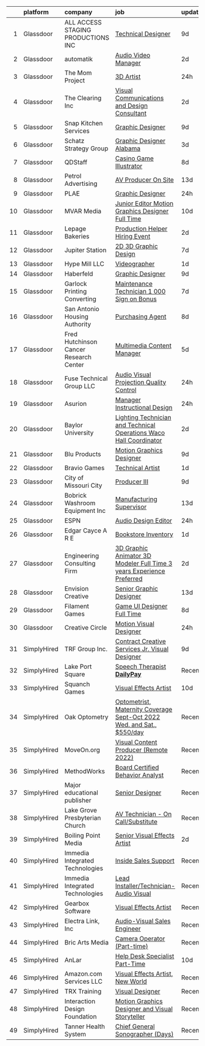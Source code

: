 

|    | platform    | company                                | job                                                                                                                                                                                                                                                                                                                                                                                                                                                                                                                                                                                                                                                                                                                                                                                                                                                                                                                                                                                                                                                                                                                                                                                                                                                                                                                                                                                                                                | update_time   | location           |
|---:|:------------|:---------------------------------------|:-----------------------------------------------------------------------------------------------------------------------------------------------------------------------------------------------------------------------------------------------------------------------------------------------------------------------------------------------------------------------------------------------------------------------------------------------------------------------------------------------------------------------------------------------------------------------------------------------------------------------------------------------------------------------------------------------------------------------------------------------------------------------------------------------------------------------------------------------------------------------------------------------------------------------------------------------------------------------------------------------------------------------------------------------------------------------------------------------------------------------------------------------------------------------------------------------------------------------------------------------------------------------------------------------------------------------------------------------------------------------------------------------------------------------------------|:--------------|:-------------------|
|  1 | Glassdoor   | ALL ACCESS STAGING   PRODUCTIONS INC   | [Technical Designer](https://www.glassdoor.com/partner/jobListing.htm?pos=118&ao=1110586&s=58&guid=00000181707134ad968449b929c4897c&src=GD_JOB_AD&t=SR&vt=w&ea=1&cs=1_133eab56&cb=1655448876684&jobListingId=1007923845248&cpc=ACBF47B84C432121&jrtk=3-0-1g5o72d6li7lk801-1g5o72d71haqm800-c15cd2ab2cf42f39--6NYlbfkN0B8i-Q52tLLmhJFBw0xp-Z8vrWSenSoSKMgZAUScF2QFMuNvwogUOAVnXVk6x4Yex56awKX8LwH87a6mlxw6hgK1cl_DIuWwPAeL8w3s6-YyhL7mohcwaTOZN3roZnGqcEn_QBQbDMl490bv-RE1Z0h1A0kFAWOdR2Ec0ax8jhN1B82yblsnwg8lvrW_0xbk8GgF9Hh7ivF8PjlyE7P6YkOUbhNviaGuQgoIwQKU-ndFWCVtKVk7pqVvlO0LQ5v6Dl8I7itFD3_vlkpdwCtIOxWu1hw6WdsjzS45WVrPValZiRScjj4_sn-y5ZG7-9TIP14uMlMVYrpX1VLj3BYBGOjADswvEpSngh-QJd0c5xxKLibCVi3nUB-cd0T1yXcfgwOwaj9XY5A66r14pCSvSabA9hqq2bbP9ktNojDt32UwJO3XKVRE4nfVMlGyyPI5BaeAhxVGsB4NMOsO4EF_3A0_KJziqrhzKEs0rrEfs-lpnF4RFX7l4GqkIATDMdeXOeERZWqs1i5S02sziqmzF3U)                                                                                                                                                                                                                                                                                                                                                                                                                                                                                                                                                      | 9d            | Torrance, CA       |
|  2 | Glassdoor   | automatik                              | [Audio Video Manager](https://www.glassdoor.com/partner/jobListing.htm?pos=106&ao=1110586&s=58&guid=00000181707134ad968449b929c4897c&src=GD_JOB_AD&t=SR&vt=w&ea=1&cs=1_bf65039b&cb=1655448876679&jobListingId=1007940176801&cpc=672A8611FAAE4E7A&jrtk=3-0-1g5o72d6li7lk801-1g5o72d71haqm800-dcdc63eb017f9f98--6NYlbfkN0DLxniXb9xd09bch3T7EymxCrgj1jiT2kSu__xrmi42oOiC564kd26W11SYE7E8DwVINcFZUeiw_bQilTWfhFwnjfib7Yu03rD-mkqa2P5WJ2ZcFDBU1Vaw9fUzX-MZYIYnlFj5T6ROolipm-_rkuIV133-DTCon8mkFiXTDl3nrqCeTBUG64t6detXs73ahJ5bflOhCptnON8fg0-sxvdb9Ib0IAiea4RKDquI8Va-iRAWYt1czC8Az7Ros9TGoLeYFS622SV4j8veANj6r08oVuIxF_gftr_0tqwgorTO2w0w2W50ddYJgt5SnpU-BFparU5OeQ6ZlOBnSzXnvjn4nkMnDerU-edKdaz5uqIU1udRs2wPTxf4z_69xn6G6obZ39hhxf0onRTh5HVhEo0Ho3oWkDhMqnIW9a61B9E_pMpN56BgMkt-si5vtnpB8RKZkYbT9wbc9YjxoZw2AcnpkX5QqTsJzxeowELZz5nX_zlKxSPu8YSPjthMky1gA3o%3D)                                                                                                                                                                                                                                                                                                                                                                                                                                                                                                                                                                       | 2d            | Tempe, AZ          |
|  3 | Glassdoor   | The Mom Project                        | [3D Artist](https://www.glassdoor.com/partner/jobListing.htm?pos=129&ao=1110586&s=58&guid=00000181707134ad968449b929c4897c&src=GD_JOB_AD&t=SR&vt=w&cs=1_65335a2b&cb=1655448876685&jobListingId=1007945278680&cpc=2F9DD8B511C89582&jrtk=3-0-1g5o72d6li7lk801-1g5o72d71haqm800-b26c7a5e278447e6--6NYlbfkN0BDp_epf89aHDQhKpPegNJQ_ldQpEFZQsM9OcONMGxWx6pU56EKHF58QjVdAUvn2gXPgJYWXDqnl2BOuUic8tsObbMKKONXD97f4I9rdyIX3T5r40TJqoPRbj5bRWvE-fxwSVIoIDPPxq6kTUEsGaFla3pAqk-7-54zP1QLzmohGkGOJYBj6YATCabGDAVk92V-b7xK_xEs6PWxfHLmLHAjGwKsvlp4fa2JJH2g1acCjHm5X3hf7e8HIlrBjEUTCuzWUWWe6JwXxKvjNpaD9jh2rKTCwja2N7Ymh6uF8gCza3kG51-RgqJJonzHtFDgQB2UIXv7B2pJyNeHOicf01O4aP4I6JME9jDgliBXtI2qTCw7V4dMO7kPQpb1TPzjDM11K7H_0KYfKyAHjBxdHkOLddyJ7jtuG13STTdGemKxNzlA501TKh-WGz88Jr9WMWKqi-zUzFPZdavgFgpY-j1-s86kYz9a_X_0iftdZMTsjkJac5j0pn9KfNhl8rmHvP9Rnb5dzq7n1bfLYYXxDC8fRL5Nbp2Jd2a-ogSIaZbb2KUZogcf6PY3HnhGrSMazDh_QMz-ByQ3edcPDSNG6nGu)                                                                                                                                                                                                                                                                                                                                                                                                                                                                                                    | 24h           | Burlingame, CA     |
|  4 | Glassdoor   | The Clearing  Inc                      | [Visual Communications and Design Consultant](https://www.glassdoor.com/partner/jobListing.htm?pos=115&ao=1110586&s=58&guid=00000181707134ad968449b929c4897c&src=GD_JOB_AD&t=SR&vt=w&ea=1&cs=1_c4d1d9b4&cb=1655448876683&jobListingId=1007939714424&cpc=82ABD2B5CEB98952&jrtk=3-0-1g5o72d6li7lk801-1g5o72d71haqm800-80d154cb57a641a0--6NYlbfkN0Cd5ZvLdai7cR0fypH5_WiGezUQesq24dbKuF0ly35ya-DdLtg6_ErMu06dmRR5oIksCUc2-8XQ2Mzf991xinJZWGvC_biUKv6fHXsEkAGdXycZ1fEW4ujeZ1Kh33fIY1h7EiOTR58wO1v20MJB1Az0SMcudfwaeP9m8pEDT-WfzLz7Q30K1-xEk2Je9pvt-Wp09BX1gUaiEi4H7DaEu94OcdE8WrUWZcMoDN68Gwu-nmpBasyA0n2TCWgEsCMg5-BJWJN8g_xKUXUyrtGfvOS6dUPnvgKJxwMMvfVVq3t_ozDSLjCMJNYN04dRLQ4klXUoNug-CRSxp-43s56h73KUNmxwQkXPREXsRbTe6qh72HL1-KrpgVRsylEJg_vx75RciexoL7IUd50EED3k7FOiw0kk4p7MCJ_0oSo6uLV1ZvGHSIrrKC6ikJA9duVigZB6k5g_D60MXZwxDQuOh052uXXdeZNeeTh44LjE86Wauy73JBqA_hmw26764-9qmPKs951xB_w9Rw%3D%3D)                                                                                                                                                                                                                                                                                                                                                                                                                                                                                                                                 | 2d            | Washington, DC     |
|  5 | Glassdoor   | Snap Kitchen Services                  | [Graphic Designer](https://www.glassdoor.com/partner/jobListing.htm?pos=117&ao=1110586&s=58&guid=00000181707134ad968449b929c4897c&src=GD_JOB_AD&t=SR&vt=w&ea=1&cs=1_bd6aeca0&cb=1655448876683&jobListingId=1007924539126&cpc=D99DB9A39DE67464&jrtk=3-0-1g5o72d6li7lk801-1g5o72d71haqm800-e9710cd0eda9da25--6NYlbfkN0C3g-8qDGKl9CbyJ2BCkitgHs99Z-V_uKTNOiIdZ_bE7gyUzr4FZacVft8gDUzT7h18Fa3CikrA9DaNU_rnBs7HnVBDvOQvgJTtTnU8Oh7LyEI1p7GO1if79QwzOA-mpyNtH-Y5hVD8nPn93qCkdLfu6bjpebe8SqVnSIYG9Ii29k6rR4q2xp_7w1sOGMy5vLPYDaXdbOMFf6FMD1lgSEzGe8IsbeKGmHV7c2fYuJydtU9Jr6urDpK6JrzcuEU9pm4rK8qy8c1VCwbww0iKx5IcArqThQuyGQPK1nrV4qRY2QgYv8zIqJqdx5PbwsxIzvD5d8TvfRSv9geh8ZCKmE9_NDDqioEREL6On5QdAjp2aKKGGb3DScn5pHtymuZ6oDY8LnHWJEppscPIce36qMc-rh-E7mcADawu_HXfItZ5V2MU2r0X_8bOHP4W5dXDBLAP-wr_3NYj6nM1gaeF3F9pYvUX6YUYhbpR2BU63ZAdeFGniOaJhZ1rGaghsFx3MVy7agcPky-84q0cNbwW__2om3nG7FbcwBXfutBYldJC4EfJG0DvovhiAGbsshhq1Ueu6jat7qywxWjvYhhS9QhrU49CDvvivcMFA0aR5fu5-Ka5Jg6D-Y_UO8aWkgzgQVytHFqkiuaaB9KblWL8uQCpkj-DVqrpWvOpIDgrFj8OEeJ9BHrtgCHOEMyaKue04qz4yN1dBzoW7Osi5HdI200cUk6fBNXNN7Cc3q-xKWpDQ4EgQsOzxsHMnGl4L95U5i4%3D)                                                                                                                                                                                                                                                                                                          | 9d            | Austin, TX         |
|  6 | Glassdoor   | Schatz Strategy Group                  | [Graphic Designer  Alabama ](https://www.glassdoor.com/partner/jobListing.htm?pos=122&ao=1110586&s=58&guid=00000181707134ad968449b929c4897c&src=GD_JOB_AD&t=SR&vt=w&ea=1&cs=1_8eebcfb0&cb=1655448876684&jobListingId=1007936046148&cpc=61B26E8FEFFA679F&jrtk=3-0-1g5o72d6li7lk801-1g5o72d71haqm800-7658e57db298fb0b--6NYlbfkN0DbqfxJ8ykQZT9RsnRqS8eTH2F_rRr-npWGQvN6UxBWje9WoO6q7wTCGxKfJ_6aWupX-DeK1MVlZ7wuPIdoT8q1n6SMzRH7WupO0MrW5TTL0u73n80E-jMD60m2ObyWefymDoqaN-q13LJD8oWjrBmeoR4h1_rvm2Gaib5fO42SAPWLHaMBqtpjcQrcGD82yF2TCS-2Adca8sEq3tT3lWD7UlDVAsRNUQQtIAHyl0pS4YoDsXDnMlIdwtW41SmON_FLjfDwI4fEutmIGKnGFOTJZEZ0Jix4uXgz_4cz3sJlTXvvwwcSFlNvghQO9vDRgd7kU9QlOQCrr1oEFYIQ8K-bDwi4l7w7zkJbxvlKLWKtWPm5ZjncsNcNc_LUgocFwlzUmnbtIXIv_pJDPRYQ5yN4EUyuIXi-F8jvOWR0_9BYCrI7S-AGZTssIvTF-E1X5FAWkCaXWVg2Xk5mPKE2v5SW26hHp0-IhnL_hezOStmXvNImfghpTZE6agtW3kvj-D1_0MqyigZDEQ%3D%3D)                                                                                                                                                                                                                                                                                                                                                                                                                                                                                                                                                  | 3d            | Fort Rucker, AL    |
|  7 | Glassdoor   | QDStaff                                | [Casino Game Illustrator](https://www.glassdoor.com/partner/jobListing.htm?pos=114&ao=1110586&s=58&guid=00000181707134ad968449b929c4897c&src=GD_JOB_AD&t=SR&vt=w&ea=1&cs=1_5b3e5193&cb=1655448876682&jobListingId=1007925681459&cpc=B101C867B3EF2D75&jrtk=3-0-1g5o72d6li7lk801-1g5o72d71haqm800-e63c32287e53ef2b--6NYlbfkN0BK9GXDcakwdiqmeo8o-2GvkYnmPkq7xevAHdeF_847qgEqLohpJSeR2Dnm78J3U8H8O3cWcofIO70AJcWixlFJnvFYf4giE1fFFkwuS-1hvwGaV5KleI9pdBv521xfIEloftKi1RxKA_cOAC25heA2F6bp6_LjfMi_nyHahfMOHPtmaYXwDkdkffKGenAlSp-QtwXvtVvRlbBdYNTtHM8UusUDHXfk5bnFtZNdm4yigPhtxqzvv13MlWy6FDsWR7x7v6YPL5idp1eT_VOiX1-hNmiV5AELLvvs4GQP7fCIIsQ1_PWs8n20j04b6J4NXw6Rs6YjHgN9zEANFJkQCqi-3AaKGUDF4Axe54cAxnaw6fHK57YsGNWD4xiH18LMv5Rb0-Fbnf7_wFBIHn4zvk8pPzMpk1a4W1NBvLERo2ahPvT6qwPnS0XbBruVcChOH3nzWoFZFt6JXvxiek3SZIA1yUwkYYRVpkEqPC0tfLMTIQ%3D%3D)                                                                                                                                                                                                                                                                                                                                                                                                                                                                                                                                                                                     | 8d            | Escondido, CA      |
|  8 | Glassdoor   | Petrol Advertising                     | [AV Producer  On Site ](https://www.glassdoor.com/partner/jobListing.htm?pos=130&ao=1110586&s=58&guid=00000181707134ad968449b929c4897c&src=GD_JOB_AD&t=SR&vt=w&cs=1_4561cb32&cb=1655448876686&jobListingId=1007916646493&cpc=A0032DE20586B9BD&jrtk=3-0-1g5o72d6li7lk801-1g5o72d71haqm800-c1a45b72b7887a89--6NYlbfkN0AZhccrYCUSJlZEde1UnGXnwlG1V9FU8luw-eezWnVYr9_1En6wc3mz-3iIAsd-7NX0GL_OYyQwfPyyYXBR4WUjhoVQ_RuEAdWJMPS4_G9MKthaF8ddjH-SxI-Aj4S5dLuDpgR-7NMSt3P_crDzWHyluzNJ2DXOke_lqYcscQk4x8WFAGPUw6Rkk1ITDz58l1COe9n3NZVpzf2CU61-29_u-2_lIZvSLio5Y4my6q3G5i4Elo3OIm-ZLl0r72Ijs-e3OLcaPmK4eu128O6T46i8B5ndKUsHH57s5fGFj8g5Qx_drhVNdH5g34se9_H1_cpink8xCB1LON5FjExqzfl0x-y5e5PJ1hs2Rj-5lOFmeqjUTy9WncW2Lv6pyM_HcX4UJGCIh6Xy3eT8OIZ05MldGQVoZy0zMtv_4VH8Ru-aLW4WE6CaJypj)                                                                                                                                                                                                                                                                                                                                                                                                                                                                                                                                                                                                                                                        | 13d           | Burbank, CA        |
|  9 | Glassdoor   | PLAE                                   | [Graphic Designer](https://www.glassdoor.com/partner/jobListing.htm?pos=116&ao=1110586&s=58&guid=00000181707134ad968449b929c4897c&src=GD_JOB_AD&t=SR&vt=w&ea=1&cs=1_5db181b9&cb=1655448876683&jobListingId=1007945162519&cpc=E6B95A06C1BC174B&jrtk=3-0-1g5o72d6li7lk801-1g5o72d71haqm800-1e9a2844e40b872c--6NYlbfkN0DLWr0FuvwmpNY589ecXM0wpB-l41nBtAe9mv-PvJGiqZU7_tZH90kw6WsiH5b5cCTHQ1K5avS3fV5GZ0Wg7L1Uejabhohias3NbOmABXeb5KmfbCSUSIbxQyYEPPGOD4F5TU40Eb809vPdNQEagYsH3kPMpbiY7qNgDoX3bmAB5W-AfywljsyxnrV_UaRMtjBwwOm8nauwG0DD_hqfmI9tUnf0QRVTd0vSiMYkLL0VRXxrBNYCrY7ZPHGhF-SEeGY9B5g3qVDxCHQWV5XcB_FpWIjXp-4WpsmeXCsrEXr9PCps_7NjjrykowKbsPuzy-bXKP7uNz1OawqmZ51oIFaKCB0qWmEipUpJvOc9zpIcK2VJvTYrETN1Y3vNVgauksqc02o4ETAxBhbMQIsi6gfiSVUZMryRv1X0inunpyPRU-6B_wzzVJhr8c3da9K-Ftc0ie3R7UPS_AQwMhUAa9rhQuqxfzpHJqR-dByrsNgWQviXJ-yzgcFBKn4ni1Z7CxtJTqTe8vF-xg%3D%3D)                                                                                                                                                                                                                                                                                                                                                                                                                                                                                                                                                            | 24h           | Canton, GA         |
| 10 | Glassdoor   | MVAR Media                             | [Junior Editor Motion Graphics Designer  Full Time ](https://www.glassdoor.com/partner/jobListing.htm?pos=107&ao=1110586&s=58&guid=00000181707134ad968449b929c4897c&src=GD_JOB_AD&t=SR&vt=w&ea=1&cs=1_876c74d5&cb=1655448876679&jobListingId=1007920709983&cpc=8E078B77C4668316&jrtk=3-0-1g5o72d6li7lk801-1g5o72d71haqm800-94afcaee5752e65d--6NYlbfkN0DdNONLqhA8z6QrX6vw37qu8cGScUjPKwqVQr3YAsb4-1kF9zPio8EJhw9oPIyj1gNVtcJvLBTPuqm-DZjS7lwU-Tw1HXxH8BtZfEsb_z2igyIQ0PiURTAjYsoUuIvPwxw_wT6cK-5H6_o_x_47q-nZsGNWSZQrJcvRXSBO7xXcvAN-sEi_jS2_sjMFhVL_TQhkiX8pNUAcTzXDkVP7kb2Im0KEf-HYBsuLwUeppE9q0Dkqymk3rRv78dT1RhxhMibjK_6h85dzy4QTKb-yHlGtyrrj5cYZUAi2fT5HAAH_Vc9SNaLqndgURurZGKsxtG4PoRS0o6dIs7BQ-ZlPhdOMoaUE2MrfdisYs-VIMxWYur_OV923WPCoVLxCCnpV1v1Jl_pD580FVDiOF74nCel32LNKDYSqyahrAHoQvvugP7qCZhXp9D88DDuW1lylgt5GS7rPJsa5jk1FXeKkZVQPEH9HCm_MpclQBLcoN8fw4LxlnhNtn52unygMvuB1l9LjCH5So2WZnxctdvuCHBrGmgBgcFTgcU7XhsTH9JUs8A%3D%3D)                                                                                                                                                                                                                                                                                                                                                                                                                                                                                          | 10d           | Alexandria, VA     |
| 11 | Glassdoor   | Lepage Bakeries                        | [Production Helper Hiring Event](https://www.glassdoor.com/partner/jobListing.htm?pos=119&ao=1110586&s=58&guid=00000181707134ad968449b929c4897c&src=GD_JOB_AD&t=SR&vt=w&cs=1_325ac23c&cb=1655448876683&jobListingId=1007939965061&cpc=0AE43CF55DD5119E&jrtk=3-0-1g5o72d6li7lk801-1g5o72d71haqm800-f7eae79454eae28e--6NYlbfkN0Btxs39KmTzjw_u_hUXcyTcLpNeUj18C2Nw5A7DCW0FWCdt91ERkCMlaRcIuueIheAKMBd3t1IjwChHtynoR5yixX5Y_r9kxLwQ-Ct99Iu6QkCFuC1RNMCrJQ5i-uAmA0zajogGEaBooI6vxnkPpl1-Ivlg4Hbw3tyqdJAF0QaJIN0kEXpDQvxrP207J2SVozhHsLd4YkxSmzjCE_br-KvmycZlZ3hsUuvTR93UZwu3g3i8iDW2xVN0DWrJ3w9eLCwdfouj0mLCr_YbvMOvnMUTw1KXqHTCs3lhZaIMumCebm4nR3vhdQv-87kJd3wkVtYiie9aD6x6mfe9XhN2DuQJP5noNBeiUUhdZu60HnzklSO31Tb1lzudRqlWUKYDrPDebI8cmmvfXmVA25MBpcm5WjeAnahy9_IiTAjrJorz7y95xBuoh0-Dw8FMkzZTVW_ZUi0jtm4wY07WfJ9cvcqRyIoh5VFOpiuLdWP-L8p6WcWqzh2wpuJ3W_wIMzMMhRQNPgNA0_TZlQA2bKXb1WNbQo3YT5jfMq4qNlNCD6NQz9RV62TVK7AL-4na6v4bWmV2WjUjxyTCMogcQQ7SXimiar7H5KerOycFgoJ3A4TUiYbnYgjWoDXaK_NbaredtM4EXB6Smohk7AVWqF6EeZHtdU002TY6lr1Ye1z-c-t3hzkVu7BznbYE5BFdOR-g3LadLxxC4FDppS0JKIZMFgEhwSZdIt2J2aF6goHAeZ28E4VSCGkS4gpE)                                                                                                                                                                                                                                                                                                               | 2d            | Bowdoinham, ME     |
| 12 | Glassdoor   | Jupiter Station                        | [2D 3D Graphic Design](https://www.glassdoor.com/partner/jobListing.htm?pos=110&ao=1110586&s=58&guid=00000181707134ad968449b929c4897c&src=GD_JOB_AD&t=SR&vt=w&ea=1&cs=1_24f14d9d&cb=1655448876680&jobListingId=1007929758501&cpc=C6B4EF5A80B9F897&jrtk=3-0-1g5o72d6li7lk801-1g5o72d71haqm800-171c776c0fcff06c--6NYlbfkN0D_KRozbKJx95I3LRYgbj09bqBDFeyQG4s8tCOB31p2DKMkq5hq3g51QDYJ7ocE_VwblDhgQcWrW5EZ5JyvXGwJN-ZWWXKAWTXJpO8viqpva5YpqrCvrC-_jShFRV2Y2P3DoVtUyi8j56PVN-5MHeXJnPTODCbHT55S3tQGH3ZqpPpHzgcAVVFXlYH4EZBbQtpaQF24nVHyNwa5t_lHKhiHtipmwgl5Pb89SZw92QkuM3V3c-m6KWyGbR6eNlDAxEML7f9MP50RWm0Xngxta63mLsPxvYnAMKMdXkZhMAgjbUrxvIBPfnl31YbhPty5gxsXXEk4ZbpnbQ91KoV9fNV-z7rZllkMf45CPSyYcIZYqU5yM3HM-7ozZsCe0VW4g5Wv6qYGdPbwX7zho49zJGOxJ-OW-FY9Woas37YxpY7mdwfZW4YbZDO7XE3rSw2LAFSrZ2Nn43V33NBnjs4PoVBsGiQ2UdC7nPxPrU-BjbRbu8vsLJv_M6cVeN-NyWy1uYM%3D)                                                                                                                                                                                                                                                                                                                                                                                                                                                                                                                                                                      | 7d            | San Diego, CA      |
| 13 | Glassdoor   | Hype Mill LLC                          | [Videographer](https://www.glassdoor.com/partner/jobListing.htm?pos=127&ao=1110586&s=58&guid=00000181707134ad968449b929c4897c&src=GD_JOB_AD&t=SR&vt=w&ea=1&cs=1_7875a805&cb=1655448876686&jobListingId=1007942369427&cpc=292036AD7E8A5303&jrtk=3-0-1g5o72d6li7lk801-1g5o72d71haqm800-7438b74c9d1d1245--6NYlbfkN0D_KRozbKJx95I3LRYgbj09bqBDFeyQG4s8tCOB31p2DBt28gNfST_XjSgRO0jP4saIURFf9xEuMfy0ja6TfM5xTCRx-KYCbqICTMMcc0piD-WcvPY4ORe1UTpir6FXXOeZaDG0PiMMtUibgdO9X3-5L1Q2LUTz6uhnCgy4MKnpNqDR_5XPy6apo4zKYDriy_dcClNVBeFHHl4DjnUlUpRsqoPlxkohpgojHjEhvlJcOtthGfbqISo6k9YrPNR6Xjt92-jPZZf6vQmKV0xeAVF2uVU23Calwx-_0qE5PZMoIE4QtI-PmhUNDbzW4eCLYkNLIQp_D3v5vAygdKkrVoMlDbQc1iHA-QqixS76cmDgaoFN-IzYKh1VFutw0_w5BeYa5PZMBagm5iu7fb9m6JU5K1uZY0lBf78RISf6RfWzPhhk02d6kq80D8T8vuTY2RqKhujoQb4vEdyDrNnVYLCVK-gS967ok_um6ElsdgTmUdCi1XbcGwUPXQlw1d72MVo%3D)                                                                                                                                                                                                                                                                                                                                                                                                                                                                                                                                                                              | 1d            | Denver, NC         |
| 14 | Glassdoor   | Haberfeld                              | [Graphic Designer](https://www.glassdoor.com/partner/jobListing.htm?pos=103&ao=1110586&s=58&guid=00000181707134ad968449b929c4897c&src=GD_JOB_AD&t=SR&vt=w&ea=1&cs=1_888dc15f&cb=1655448876679&jobListingId=1007923307247&cpc=08E35E8864782013&jrtk=3-0-1g5o72d6li7lk801-1g5o72d71haqm800-2a78d49f1e27cbfe--6NYlbfkN0BzBi5lWIXO67ahmcCWQeEvnjF8oMoC7WRW_qr3Oe7hUJ-6hlpsOXP56Wv7YYrtm13rEXx-5lZmGbL8OKuKxra-U3Yv55DhyMt-El4H5fPCzzHM7lBAefy357KKFptYZ_yqvvNJlE3VbHyiKYmsAcQQgW5KikceqYK5zeNOmh-N64qzDdab-VQPi_RH2KLJxcHJvYw9EKL8w0KcCLiDArtk5f8K5JGP91eFbiPmEoCWovMQR0gHIDWJx5XfzW-IO-Pcb-pk_tkdbCniDnZlBL4IhiWhrt-IpGg7gnC7UJhSVBeZdC4lLvDOmpDZPMn5voNi7qXqQGJJ1ua7IzIhgNaaUIAyAh95cXrZUj7xRIQCHlSbiHqs8xYSDiTWp4Tv0Lg3nkmWlp_Y_O5kWQ_AT7yzDYrtYX4jADUpg7XeQghyqepjRp-bQIRHdOt2tPTBwZzK6BfIYJWidl60qH0RW_ihlnoVksWtHd4psogplHtOTp6cMx-hu0GSj5CC8TgQq18%3D)                                                                                                                                                                                                                                                                                                                                                                                                                                                                                                                                                                          | 9d            | Lincoln, NE        |
| 15 | Glassdoor   | Garlock Printing   Converting          | [Maintenance Technician    1 000 Sign on Bonus](https://www.glassdoor.com/partner/jobListing.htm?pos=105&ao=1110586&s=58&guid=00000181707134ad968449b929c4897c&src=GD_JOB_AD&t=SR&vt=w&ea=1&cs=1_d8797d8e&cb=1655448876679&jobListingId=1007929531721&cpc=693DC2A5C2508A76&jrtk=3-0-1g5o72d6li7lk801-1g5o72d71haqm800-328fef11754f1129--6NYlbfkN0CrzyQVM0gaYsUny4PV0SnBjm02SAW8pT4sNsZrBp5pgOb8yaF5gpbLAwYM2WqhgOc8PqlwdDbhABckySsQLuDGUU6trMGwS-lOTGg334XuRNHg1wkZ5bU721ZoQ7cckLjHl4fN8sTmYLxEgxN6FTcexndGfPC6JgrfmS5TKFk4ovoQ-DBvfFOlST0-e7_6xjFmnvZ84zj-PqX_wQ48XNnMoihyK3XYjiXmrmKUuT2fMK-NGtu5s1AfaQeRH4TQ7Qxauidl_C7V1vymLwK2LunCxmlyk89RB3jxjYdXuQlQ6PZnmAkyXwv2J5Ki-wvADGdPYwrGIGTL01k1NkIPBmSm2yvTQXF5OuEBfh-dP6rj2wsuswlc5IS-PBihK_kEF86yZKNHjAhTYiFq9OOOHO7GirMQnKHNur0qIxMxxfEvZ1-Y1UWSjk1KnqMMV3AttTuv96DqIXm7TGsQlHnd-ZMvqfI3x3LtuVbgM7lAaza4A4II7fWqRTmliATQCAQRZ1WCxcHUdPNpKEjWSJEZb2Of5gm4IhBOdQVqoygExETHWw%3D%3D)                                                                                                                                                                                                                                                                                                                                                                                                                                                                                               | 7d            | Reno, NV           |
| 16 | Glassdoor   | San Antonio Housing Authority          | [Purchasing Agent](https://www.glassdoor.com/partner/jobListing.htm?pos=108&ao=1110586&s=58&guid=00000181707134ad968449b929c4897c&src=GD_JOB_AD&t=SR&vt=w&cs=1_14a3234c&cb=1655448876679&jobListingId=1007926129428&cpc=427C69BCF34A3160&jrtk=3-0-1g5o72d6li7lk801-1g5o72d71haqm800-9faac232b6925600--6NYlbfkN0D5ToEVHERtM5_D4IjIbnkv2x2khglCIv17fslHcLGUZB8mFDAd04t_NFjLTe93h2IOtcduSNTuCyu0oIXoVfVCv4tSY6pjawy4xeIxAAuO-4aAUlDPBExVMqPNmniaQhHarX-V3-zxozGFiYpSMPz-DKYnKcgZ6RLrPLzer6cUyetQ35CJbqZhsY91yyzhcVKrYOQgNdJK562lPibHblGRZqbTxibu1OG2l1lMIcQdBzkfZZmddqayf8s0pkww3GxC0-zdckbmLYOmVZAfSGQ8AbqO_kmdSrU5t0coEwZJKiXo1noA9AgZ67QAGjt-aG801GaZ03UJeF-BBEhdt2wahJDkH3h2sJXPJEjv34Y7B057YjHxZRB81S9qL7F6KmeHSn1cWS-FjokTHezDWnqRn6Q5nQXS7FRbfgKmXKhXrRVr8oR8yza-DOqg_U3BHo2RJWtby9z8R7k-twRMotWdHuSKI7AphKLlAQJIGiGsn-ZBAoIyVRnEy6nKfYhDYWU0iHpw_bG-lw%3D%3D)                                                                                                                                                                                                                                                                                                                                                                                                                                                                                                                                                                 | 8d            | San Antonio, TX    |
| 17 | Glassdoor   | Fred Hutchinson Cancer Research Center | [Multimedia Content Manager](https://www.glassdoor.com/partner/jobListing.htm?pos=123&ao=1110586&s=58&guid=00000181707134ad968449b929c4897c&src=GD_JOB_AD&t=SR&vt=w&cs=1_27d0ca42&cb=1655448876684&jobListingId=1007932917649&cpc=56632219D727AB75&jrtk=3-0-1g5o72d6li7lk801-1g5o72d71haqm800-2deb7d561b8bd5ac--6NYlbfkN0ChZRPYAOFlDXpfYUoXgHsDrQTvUDlvmAZIwQqJX4K7yr3IKJ4kmnF7UhdnLv0JYno72rMnqd8JaAxnl1okCxewKDPP7yVGPHUdmwmJ0y3tqMf1DXm_L-mrzEnmauTQut86Ax2tcHMuKOoEThtNHpUkasL77mkf1nQs_2tiGyC_TFi0XM57I1xL_O6HigvvipjQL8COalhys6KlGXQvt0kQyuDbul8cCknaqgZGcdtgLt7u9G_uZ2ftjbdTPmbYvrCShp_Y2KZzBpCf_t6CBxN6qMEMUgvu3ex5-D9OnVz7R-baSPN3fFvSP6FhrNmCWBVDqWFO6H_z5Qtc6V_RP_OHlt4_bvBM1WObkBtLNxAw88UTWDSAFZd73QC4M7oCWozVcE6ztQO18wWEan78yvGWZojcy2EZ0X4VzEWdsyyHHAXgV7wppNKmTPNOiUIrB2KPIhKrDJN1PdWb9ZQhzJ1IZi8scmNT9p9f7zOPT04NEHb7va0dw412mqsOhcREWwCoM0BVm29cAJIzBYebxAwuiTZdtyTFSWU2La-pBGChc15hicaOju2nOSFrrnUXp4d8a67ZFzSwJoiZb8pgnxvmX7vV9O4U80SesRc463oMGn3b1esLleBe3xnrABuDrABkutd6KlVR3sfaPbGBODA5NGyj_FTtpOfSxfNPWIprmBolpjDaYxENHGsOS7KgmgABrpOeYJRZ38eNS9ko3kf0)                                                                                                                                                                                                                                                                                                                                                   | 5d            | Seattle, WA        |
| 18 | Glassdoor   | Fuse Technical Group  LLC              | [Audio Visual   Projection Quality Control](https://www.glassdoor.com/partner/jobListing.htm?pos=121&ao=1110586&s=58&guid=00000181707134ad968449b929c4897c&src=GD_JOB_AD&t=SR&vt=w&ea=1&cs=1_55af3223&cb=1655448876684&jobListingId=1007945431718&cpc=07D58528F3898F33&jrtk=3-0-1g5o72d6li7lk801-1g5o72d71haqm800-33b85ca08d8092e7--6NYlbfkN0Bi7onsqsBqaCFSbinAtal3krtvaPzwo4fD7SpZ9NsDFXCt9pPyarB5-97xuv0m2b6nY9ptJ18JNT-A5-2hGH_GOLXXa_kdL8mGM616-ZfTPQGklj7iBuVjv9LCReFymjlyQQZJe-ji-o9NS9RKw7A_sjPFuHePde4JQOJiZEX8EgAmYenitdJ1ikk590GHQzxDcXsIqJe6Jbo6I4UiW6FD5VmIzh--CnnvGJRIN1HhTgKbZHO3P6P0gjLaL9PlxVW7evzLMdNAhghOz_yhqtG9E9dF6VL9osNoRrHaMcb17tXJ7glifFK1s4jQiGDOnylZmdECUydG_E_zASZ-1_OsE5Lx_6dZI8niVEElzc1CpoR7ypdgKCI5qSwKEslGrfqq7leQtDqioZ7Nu6xWjXfezq-JB9mBKDe-zVBVxveJQwuySmTkHDOp0_rT3qSNfKuz1zeFElqM0pPV8rrhscmNFzP-a3WSDIBSa8QJRN83tTGvgLm3NHK4JFqibffCUSveLHOoBlRp14NhB2i_VveH)                                                                                                                                                                                                                                                                                                                                                                                                                                                                                                                               | 24h           | Secaucus, NJ       |
| 19 | Glassdoor   | Asurion                                | [Manager  Instructional Design](https://www.glassdoor.com/partner/jobListing.htm?pos=101&ao=1110586&s=58&guid=00000181707134ad968449b929c4897c&src=GD_JOB_AD&t=SR&vt=w&cs=1_03dc80f0&cb=1655448876678&jobListingId=1007944175403&cpc=64860B8561BFEDC1&jrtk=3-0-1g5o72d6li7lk801-1g5o72d71haqm800-476fda876b8d3ea5--6NYlbfkN0BJL3C2LEudXICamLNOZX9jKez84TDesVuuob5hFd8Lnl2ZklTvAtJOc_4i7ZjKoIP7jhGoFP0mXu-RjSGrVRRj50CKJevQW7ZXl5Fr3jqlpQogjveDiqMch5EsFzmQN3EPeaeBE-QOw2AkFkVGVmbrUmiZkFGhUHAT8LwfEnkAXGkF44aYKeCR2IKpJaXXHhQY2GVef5pMLK9-j86Coagyan6fh5zmzcB3Db_Y9nQPSsO8auYw3oLtqx-9AF3MV0DWmeIfi-Ty7gNDDb-j_DJQEa4Joq5zcOOxYuSYkAKle5HJ8sKudl8EitBBuW2ElkWHF5EYaAr6xTITJH9UxrGexmy-0aSqYmA-1Sjr1ObDMEyD10wSyf5Fu8k_N4FCr46zV2A7vSi0gLQtKmY1GetsZtVva6Ld5qLLOjZDlTgwZ5-Mr2qO_VlNWvB6ize7UjEOQs1YgeP8Kw3IDGxf6xFxeUhN0JJA_xYK9Oz-C7F-mETlbupenSUe2QFVuuV4Yp0zat20AAPP_z5s9rxzk7SmwFKMlF9ZnkPD4c0uQ8xie0dc-yHOt3MAbpri5JdYwR_wh_le6gj4Sz5HLRF58mxq6Sp00PI3LWpEejqRBI8woED6JV6P-tVyeePrtx-V_1bNRNfU95BMFNrW2GU2lYxaBanew6GFiJtGaQkHbkz4X3rd2YMC-RF334GE-7DeickvAA-FbM3Q08UBeVedD5ggGafJwFB9HAVJJOrvg4b1UmG7lI3ysv5wsV6yle3vwErU98SDvfUv2Q%3D%3D)                                                                                                                                                                                                                                                                                    | 24h           | Nashville, TN      |
| 20 | Glassdoor   | Baylor University                      | [Lighting Technician and Technical Operations  Waco Hall Coordinator ](https://www.glassdoor.com/partner/jobListing.htm?pos=104&ao=1110586&s=58&guid=00000181707134ad968449b929c4897c&src=GD_JOB_AD&t=SR&vt=w&cs=1_e8a740e5&cb=1655448876678&jobListingId=1007940082208&cpc=F043C2D8FDBE60D9&jrtk=3-0-1g5o72d6li7lk801-1g5o72d71haqm800-38b68b26b27b03e1--6NYlbfkN0CMMrwQCTGqxDMwPsqy_tpyMCXYMRX0KWyeG_5gagirnziliCxN_eNHT7y47CVB2A8TgxqCKczpw-b7jDEQIAXrpHT6IGaa8kFfJEsvkuAY7NUaf7_Z14qYCXUbtuq5uN98wqiGRbCK9gzSvVIS0-7q-9Bw7Sm3-pzmm4mn2dLu_NHtf7_mcL5zcvbbPEWAa6mE7tz7HGaZfU4bx7irvO2GHPlZ0ZxnPm_TF1q99-F8YkjmD0EGgzyG78W9-s36ku08bRdRXNhxKrNgF7B5eRNwgIaRJA-GYpUizema3hHpeVO1w3navSt39zqcQwtanVFAjsdkC_4ghF2G8KBPD_1Uy6pMTDlFILUc_gt8PhLXYKo5HZd0v-uFAhWcDkO9_kW9a7ftd9vxBaQueF_98SNQ5dFn_wpt6naYmtiED8JP-2HLgK94nW5ETX9_o72FRDzU1gS8uP75ftLi7CLiAPMN)                                                                                                                                                                                                                                                                                                                                                                                                                                                                                                                                                                         | 2d            | Waco, TX           |
| 21 | Glassdoor   | Blu Products                           | [Motion Graphics Designer](https://www.glassdoor.com/partner/jobListing.htm?pos=113&ao=1110586&s=58&guid=00000181707134ad968449b929c4897c&src=GD_JOB_AD&t=SR&vt=w&ea=1&cs=1_7aa856de&cb=1655448876680&jobListingId=1007924040836&cpc=85D4E989D68E6247&jrtk=3-0-1g5o72d6li7lk801-1g5o72d71haqm800-e9903e5097b1b375--6NYlbfkN0AtR68e5gWpPxoovZgA7Udo-dcymoK0NpHFMpIgh7LYz_jF4aY_SHIfCGlvochyQXgY0Pibwf8bqjQoGS_h-Lv9DlK_kQHDrBB58b_-cIgKf-2-ULv7gMWdJF2YjW4QCNaCKEqIVP8JaKlArWGFmsOJCStR8GIJjde4NCfctuADRHn7eGyHZJ0LJ1yT0M07lhMA1z_p91xgn-nK5MAH76I_acPEqz4v4b6X8NN_oP4L89H7zGaqYXNmK4uybAJg3kv7A2f_ALtXeTkQKoVO5KZnuUzmKLvhEmW1tbcq80LH_LxF20lYbGXzhq4JHViTzJ7uyR1G9Qe0rTI2QgPgUloJxoQbKP0Xqc1iGQ4sWttBYJgYb0BZSG-iWQ_4MXMTHOCOwgZJseVrQnPqTZJ2pW-0kMRfZbXLn5M-xMDZqqaUsVukASTQHmtH5rpjjaVG3ucS4L0V4xNed64jMtEicSo56Ec1ouePfn0UaewHJt4ygxLeAo4oHltWVtvUssaQ3-FFN8NGiuOGxw%3D%3D)                                                                                                                                                                                                                                                                                                                                                                                                                                                                                                                                                    | 9d            | Miami, FL          |
| 22 | Glassdoor   | Bravio Games                           | [Technical Artist](https://www.glassdoor.com/partner/jobListing.htm?pos=120&ao=1110586&s=58&guid=00000181707134ad968449b929c4897c&src=GD_JOB_AD&t=SR&vt=w&ea=1&cs=1_75af4503&cb=1655448876684&jobListingId=1007942923850&cpc=036CEF58F9688075&jrtk=3-0-1g5o72d6li7lk801-1g5o72d71haqm800-bbd09794a33c8874--6NYlbfkN0APToHrk7ILONyRglvlT3LJMO76dZGJsKlG8WQjsY8CqwypV_UwhZFYG88NHCv0jXwYBc-k4g_JhbV3Wvd_5t2G0cexgYdxhQsRwSvwScSaAITOiHIt3jFOLqLZPrf1THI27et2sbhhR-XSyz8iF0K4sKwRoTWmZqjaAYiECkxJMwojV_IuuqYlnKi-prTq7lkaYiKnLj3wWCFUcmL64oGgzlQwMipXyWHQIRaAsPgWdyc_n8eyr8nfQzvjyvDan3YCpgvBSmnuRbC2eyWo1um0w0JL_QRWWSoIwyOnMdy32SOiE4m9hXSmReWYlEWvSf_Gjl7qCXxzbNWsv7RoevVfJv8NrvwfvXZG4wptSBeKSxePAevZJwb7y3Pm-8_5VE-BW2PVpB5ELix8Lq979OntgX2oB3GDZXdpv1nCwS0u-SpPfZputmOVx3Rpoi2q6SfN5ACqhxZeJtANUvXfvN_2HWgT6excAX9JH4IIi3sdxIaaz_7iAohni7U71hj39Sw%3D)                                                                                                                                                                                                                                                                                                                                                                                                                                                                                                                                                                          | 1d            | Remote             |
| 23 | Glassdoor   | City of Missouri City                  | [Producer III](https://www.glassdoor.com/partner/jobListing.htm?pos=128&ao=1110586&s=58&guid=00000181707134ad968449b929c4897c&src=GD_JOB_AD&t=SR&vt=w&cs=1_2b49a715&cb=1655448876685&jobListingId=1007923874960&cpc=1D891ED3EFC3904E&jrtk=3-0-1g5o72d6li7lk801-1g5o72d71haqm800-0a1dda72e179e305--6NYlbfkN0AC6SQMfAkHCondRquBNcE2ntt1snCy3fyoZRReqai0Obt-_JezR4xXxHUUNA2G6wQqio9OW3FarE-2fA9WyEeqTH68zgHPZ3R5C5pZeef3bxLonwksRM5dN266zNOGfy9lfFjsoNy6XFYlrsn0LQ4xelLqMLYgJCPF5YiYOO6IOsInBqJGVuwB3cwTauN_k9RBX4TWeoPnXSvJA2do38KxL1ROxvl8FzugejBm8qVWzTw484nTFoGBEqjB8sUEXYKnJo1TBo4eOBB5cR5n1DuxDZ77khiiTSYmOj5GtF7ac9zUtltPWUMA72UKnJaPJLA4w1E7af4Qrwv4nXjaBs0wV5Rd5pZKeLSvMqzDNeD0ceVD1aLNDvfADrsO9B-_Uv54zllFK2s8tgFDWQ7uyLRrqRwbb1M_t1og3ULDoUHzEP0oa5iq-Q7WZSF_iNBfk1qQybdnKDQZv3oxymkMMr6JPNm5iw2uyQRkhohZCny-rP4TNxWDH5qcYRUWBIY60CpbSRKpWrdvuxKRquDD9BWI12yHiFO3M44fDNSP-i-1sCdbcXNmitGl_lvh5YZHs2WLmTy6IHv5rxcuqswpbJW5GELjWmEwqLfhed_F_UiRQz6Bulv8vZwr8v1drBHXFhPzEjMwkc1Ft2tTtUUN0X6zIb4W1w_UTWqkaua8HIXNUXMJdMnt_mqJ_TgUx0vO-5qSPP6sbj5-HrJ8M6eCOk7QGp7nxKZcTDmw2azl15vM2r6Qiv5Ai-jE5gylHNNpiEal1L2P0LR_Uhu82LAj8Nv_MDogTPY7-EcLYIc_7yi8dZTcMWGFEgnYpDhUHxO03MogUCW4uxQTg7rI_MWKHMkGLxDcWQ9rOilStkn2gycskISt7l9Zimmo4_zSCkPC9upfSO2gXEKrz5mhI_5gT_VsQ_AQ6G0mvy4inK5qe25qdX7RuQ_VEQ4YkY_gaYkQ1C6oBDipgz2XFq1CJuf1u_O-k_od42Ih2_L5x0cD32bAgHdC7P3l6jh8j8v7CC5OBAbu1gBhb2OH7whg-7nlBhTGbX3Sjs5M8YY1R13w_btOUkRfpNtjZnsn) | 9d            | Missouri City, TX  |
| 24 | Glassdoor   | Bobrick Washroom Equipment Inc         | [Manufacturing Supervisor](https://www.glassdoor.com/partner/jobListing.htm?pos=112&ao=1110586&s=58&guid=00000181707134ad968449b929c4897c&src=GD_JOB_AD&t=SR&vt=w&ea=1&cs=1_f4968f1d&cb=1655448876680&jobListingId=1007916160913&cpc=0C1A14C72F2C651E&jrtk=3-0-1g5o72d6li7lk801-1g5o72d71haqm800-bdb9620790af0bd9--6NYlbfkN0DIsQcOsZSkS0pizdxKUJTBSb5vckwlEfrjW9Dy5NkAjKSSerwECclO3zNBlsHe7Yr8OpxDccElQp755-BQ40gocP2HDkqDSJYsoGSphkmYFaR8YvYmz2jhoddEpN2oTuaOjKSqR9h_I6QoKP2Pb6eOa6r6aMTwZa0ORkBs8fuQQPHOGsy4ekbjWgGJZiQ8mvtLjFcH-mM8497tyda-YY7xyI1f8yaNbnZMF63QpwEAidY5kWK3fiLsa0-ETgFTQp-Zw-9s9STMH8vIglYoF8phu1aDorj0aeOqhCI6PO3i_kqApL9zPGW2_XSZDjzvpySbiEHG5YZjDzia8rXDkxc1vGixej-EsP_thd3byeHURvx9Wb4ncDa7jx65phgL1f3n80qNaa1o52QDdES1avyA1iLRG-EgvUnJMXC_QyxluyJmhOI7aQUdBf17miEenKqgMer7EoYXak6RS4CRWposfWeUNLktUShi4DGqLwVcoXKpZ7VUCB8C4dBuI-P6X9DMpc2UKVFSeGHs5UAl9Z9ehBsBloQkLFI%3D)                                                                                                                                                                                                                                                                                                                                                                                                                                                                                                                                  | 13d           | Durant, OK         |
| 25 | Glassdoor   | ESPN                                   | [Audio Design Editor](https://www.glassdoor.com/partner/jobListing.htm?pos=125&ao=1110586&s=58&guid=00000181707134ad968449b929c4897c&src=GD_JOB_AD&t=SR&vt=w&cs=1_b05ba187&cb=1655448876685&jobListingId=1007945725073&cpc=A65DF3A704A48F9B&jrtk=3-0-1g5o72d6li7lk801-1g5o72d71haqm800-9d2a6d650935cc57--6NYlbfkN0DAFTyt7pbDCC2JPO79CSdi1dIb81yjczP5qsKcZIxgiYm3-7g-689Ur9xqU8QiYHWLeVErz_BxhiPnAZQjF-ruSyYIbA3ShQUdKVTUVlBoDW6i8pVjcfUqch3UWglLiaGbVeC5KudeNpmMuD1-5leyHzDOaXiBBhBiW68kLCyYXU5qgVON4L7Ss93aSxfselOwBGytsPKQOxkHghey6uPtkYQ_TbMurVaxhtix38HJRgJ_ud47Dnh_wRTkKJYx91asqsyHjKZ3NMRSoS2y-VVSUdtBr3YN2rxc6qXjRIH7gpkA8y47AgL8rzCIgaBMeSiLe-GSg0YFvF4p0-I3PMabqq6hTAIitk1rfXlMMm3tJxjpBUNlrVD959nA5zJDy7en0X1fvkYxDJr1x-xWJmJFynQBINWqRfRwO6rljosMEYPs4j6l0PKdzDQb7UxDKcXnkeXnNG3UWw%3D%3D)                                                                                                                                                                                                                                                                                                                                                                                                                                                                                                                                                                                                                              | 24h           | Bristol, CT        |
| 26 | Glassdoor   | Edgar Cayce A R E                      | [Bookstore Inventory](https://www.glassdoor.com/partner/jobListing.htm?pos=124&ao=1110586&s=58&guid=00000181707134ad968449b929c4897c&src=GD_JOB_AD&t=SR&vt=w&cs=1_9b626ff6&cb=1655448876684&jobListingId=1007942588185&cpc=555ADD10F5BC937C&jrtk=3-0-1g5o72d6li7lk801-1g5o72d71haqm800-b75325c1a134ae28--6NYlbfkN0DK2C-pmrF0sqrfJr4Li3c4X7YMnrkXddQXZaL_6xg-NZtklDZSx_yiPocXKeJyu8ErK0ruSOz5U5QX9nMuE6wFMnfFwydwaWMwFNnKf-o2RTc4Vgnb4nNbh6XuQekiZWHdbbaDYenr1ooJavzYCNeDkHFGsfTvqaAiTSUMoNT3nptXbnepaggiD63B7NRGIdC389w7t5W98ywu1oJrCbg9wakTPIe044OrdU-NH3U6Yf-Rth0FBPhwTuW37AMagc7a9I_riAFkg3OC0c6TGw8crTcejTZqqEGFn9TSgj3nVzR7EOWeE1Itrv1IpzNsTzR4lzFMAaDfxGOxGwOJci0XEodbTs3EIIgHCenPC5X9FK1wr8PY88AHp1DJBG6YhbOEVGUIR1J0IYg5kUtIBCWLU3yUOhltYhljJgEmqs58I-iSd_fcN1k7TpPOcyL5rSzoOOHHlYPvfNUoBIbjxxunEjH1oaop_to0nTPlVC0LFUkOVx4BsZ-zUlEyWMv9AnkqrLM2xWbk5Ktsatcf9MkJlJ6EytlpN8OLOZAmnua9qBbdhSMgvwdwps554PyD3fByd8LJpEcPZytL6qgj_pY16X-MgJAndYM%3D)                                                                                                                                                                                                                                                                                                                                                                                                                                                                            | 1d            | Virginia Beach, VA |
| 27 | Glassdoor   | Engineering Consulting Firm            | [3D Graphic Animator 3D Modeler  Full Time  3 years Experience Preferred ](https://www.glassdoor.com/partner/jobListing.htm?pos=102&ao=1110586&s=58&guid=00000181707134ad968449b929c4897c&src=GD_JOB_AD&t=SR&vt=w&ea=1&cs=1_6d9cff1d&cb=1655448876678&jobListingId=1007940032489&cpc=4686BD713E9E5684&jrtk=3-0-1g5o72d6li7lk801-1g5o72d71haqm800-ba34150a1660071e--6NYlbfkN0CcvMsiOIiFSzC39LXqL7_LgXixO0FCDCeWQd0_kNfCAS5afSmbRBHntMsouT-orwudEZutLKJrDuh4TtfslibNnh_xxzt_NVbXaXK8i3gEld3XwRawQoLfCfS40lOZ0VVXug0pwo_kfYN5SF8zDlO2wg6NWxNPS_CQrjc_5uWz_O8OLSuJxZsbvO47YHKAounnKhqB_b6Hm56acJ4XUot_ws8F2ZZ4Cp6PgTmhwUJysc2Qnc-fklkdapbxDqEylqzdnjlzGfeeglKEcmNORkfcVXyJ9pbJWTi6IpUWxtJH889Pt9MFCsoUwnn2pvDJYgbhUJajfHXitsVRrEyFPkX4IDe32xllvl9j0Dfb9ExrSexNVNX6NaylA1-DcoC7CDWzPDUn3oWFiIdB463jm85L_cOZ8zJqkpF48Pcf2YYrb6ZDVrp63ua6mseInp8Gw7OE9lJ4yS72fJUIAyvbVI5nfUvgwhOXeX1_bBMwSt9jZmzdvTpVMCmjOaNDXamgiHKxb_TdvRxsvw%3D%3D)                                                                                                                                                                                                                                                                                                                                                                                                                                                                                                    | 2d            | Torrance, CA       |
| 28 | Glassdoor   | Envision Creative                      | [Senior Graphic Designer](https://www.glassdoor.com/partner/jobListing.htm?pos=111&ao=1110586&s=58&guid=00000181707134ad968449b929c4897c&src=GD_JOB_AD&t=SR&vt=w&ea=1&cs=1_24fa9efc&cb=1655448876680&jobListingId=1007916389518&cpc=0AD9CBC11EB69ADD&jrtk=3-0-1g5o72d6li7lk801-1g5o72d71haqm800-17da79782afb7a32--6NYlbfkN0AONdcAzbAvrtbP0IdN-rPgfI4vBVKh6KBOxqjheawOuzZP-VTiXuHAVwqYMOflijKvpHptRHPknfP-VolTeolTF573wb68MYhMUHGoj6MPcDpZiCSzQRtQeacADb-fKdsohtWKiTJcVbsZnJ9oDOOZN9Oje9_toK_PM7ZLFd_h0KxdqyDzz2w41eMMJIw5vmCGn5DWDv_FsqAnheyscfkuwonHIyIxq3I2BHEy909hHTnDbVmG_mkOWSqbKzxDKvkn4HE4adaeQg8mDua_md9o8GociPATWfNrMXggvmtuucmXTjht8FT3VZ45MOl0-W1EsL0e2KbI-rDmi2JsX40pAlkS7vuFVsQnws2foHKbQdb-NGsvMNF7cas3LcupH5Vhgx3ZLmGbeT6a-GPyxZsdXRCZaewslz69khoFzmA0MO7D8jEEOLPue9_Xv9zt-SopAq35X-UXOo5UMsOHSdwfa6zd3wBhM0cTzUz-3DFh9uW8v4gH8LUEIVPc9S4qxCMVcKQkxiu88HCozLCj-YhO-_Puczy-G8w%3D)                                                                                                                                                                                                                                                                                                                                                                                                                                                                                                                                   | 13d           | Austin, TX         |
| 29 | Glassdoor   | Filament Games                         | [Game UI Designer   Full Time](https://www.glassdoor.com/partner/jobListing.htm?pos=126&ao=1110586&s=58&guid=00000181707134ad968449b929c4897c&src=GD_JOB_AD&t=SR&vt=w&ea=1&cs=1_984e63dc&cb=1655448876685&jobListingId=1007926667899&cpc=4F748F1840550ABC&jrtk=3-0-1g5o72d6li7lk801-1g5o72d71haqm800-5741f9704e3fa8b7--6NYlbfkN0CIHMGocNKd5hoXLwwKXhS247lQakt22NtwViB8HW65UO_fRUkh-j7Og1M8k5VNV9rYplI4LJe9i7ed3Kmy23rbClFjac3rCags56SL1kJCIrYQichaQUGDB8kNDj1U_zqYlK7mbJnHBhK4jTqTofAnaxL0YVR1u6q9U8_vkCS7BryN6jYcYPvTbfuftDH9M022VdoqPfDMpBgAQ9jxSm4wfm91YDtdW4YCsWNvUSOA1YXshu3jCPJT8K88Yungsp1oEWaPUzKglZCvTSCW18467LUxc44oonr8O-DxxoB6PmDHK9xoIsMra32_79zs1k7va0tYo0LhYJHPV4XQZLUYMMYBHQn3hdXMRxo-BcvQQFOvlw6bTdWCuof1n8x-2xMpenU4svk6lqnZnWyA-ao6_UlSSWSRyHaTSxbHs-lArCwZ2Qu08D0fuKB3mpye1Av2DzcSrEWFqQ%3D%3D)                                                                                                                                                                                                                                                                                                                                                                                                                                                                                                                                                                                                                | 8d            | Madison, WI        |
| 30 | Glassdoor   | Creative Circle                        | [Motion Visual Designer](https://www.glassdoor.com/partner/jobListing.htm?pos=109&ao=1110586&s=58&guid=00000181707134ad968449b929c4897c&src=GD_JOB_AD&t=SR&vt=w&cs=1_edb64351&cb=1655448876679&jobListingId=1007945536882&cpc=D39918EEEC7506B0&jrtk=3-0-1g5o72d6li7lk801-1g5o72d71haqm800-661dd656b96d5729--6NYlbfkN0BPwlZa85gbT4Q3XYQoU_uQn0Qmw9zd_9UNfmcwtqAVud1yvyq1Z4UAlx1bxhDUi3I79cg_pnUxNeoAIpkZ7VjuPhiYEpoKvjkURvtTwVji6GpmU3mFtIxBXHzYGSRNhFlEitejeWU1G4OHkfzWMmUIGFNvfKK1gy7Ic_i6Jv3WQnrCnq2JQvR8ha7YjFkDuxpvOcHZSCwspaDPyMA6tDcfP5kweJ5hhLgNKhO6lqgVOs37WgK5LMgS_Ufp2OESvfyRFV7h_T9lFePS8z3kJ2tRlPvbi1SyRy4r1b-k0nH6eUDdUFtGb8LgeXQMqGthCjr-Sy9qDcrMvDHiwqigr4q_5BXOod1iFboojuRy4u68KFS1jHs7I_9vEjPp2ZJiMnr69MobBqkSTcEjM0NXwp2jOmg-BvqjMqJhNg_p2XS7BQA-EQywB9G9MhincEuRqIVLn7Q65iFOT9Xc6eecKMeOlnZQk6SkqlUgArN5VrPPuqC7JVyg0rj7e2trG5ZQZrgZmfvW8-qZCA%3D%3D)                                                                                                                                                                                                                                                                                                                                                                                                                                                                                                                                                           | 24h           | San Bruno, CA      |
| 31 | SimplyHired | TRF Group Inc.                         | [Contract Creative Services Jr. Visual Designer](https://www.simplyhired.com/job/_R2YGXRdyUqKfdHy_bWhwtHNQyoynGYyW3Wbs9F833A7x5UE4VaUvw?q=visual+effects)                                                                                                                                                                                                                                                                                                                                                                                                                                                                                                                                                                                                                                                                                                                                                                                                                                                                                                                                                                                                                                                                                                                                                                                                                                                                          | 9d            | New York, NY       |
| 32 | SimplyHired | Lake Port Square                       | [Speech Therapist **DailyPay**](https://www.simplyhired.com/job/UnbmGA5ask0d3rqUECA3Vus0b1qHb1rsdbo-W4HeVzi_DQ2TQoAJ7Q?q=visual+effects)                                                                                                                                                                                                                                                                                                                                                                                                                                                                                                                                                                                                                                                                                                                                                                                                                                                                                                                                                                                                                                                                                                                                                                                                                                                                                           | Recently      | Leesburg, FL       |
| 33 | SimplyHired | Squanch Games                          | [Visual Effects Artist](https://www.simplyhired.com/job/41SoUN8DacXQOpR0TK06qhC5UT0YBcmNs9YqDq7OLozCo9n0-z7HPg?q=visual+effects)                                                                                                                                                                                                                                                                                                                                                                                                                                                                                                                                                                                                                                                                                                                                                                                                                                                                                                                                                                                                                                                                                                                                                                                                                                                                                                   | 10d           | Remote             |
| 34 | SimplyHired | Oak Optometry                          | [Optometrist, Maternity Coverage Sept-Oct 2022 Wed. and Sat., $550/day](https://www.simplyhired.com/job/udWNSEY6yGTy5UCabydvxw35zWx6YmHbUQx2jFC3n2ujwfj3fCXKHw?q=visual+effects)                                                                                                                                                                                                                                                                                                                                                                                                                                                                                                                                                                                                                                                                                                                                                                                                                                                                                                                                                                                                                                                                                                                                                                                                                                                   | Recently      | Valencia, CA       |
| 35 | SimplyHired | MoveOn.org                             | [Visual Content Producer (Remote 2022)](https://www.simplyhired.com/job/VirWzs-VdMYJLQ5EUOdI3OIvjHaXBOVN89lwzQQoxJrSz8HQ6PVQrA?q=visual+effects)                                                                                                                                                                                                                                                                                                                                                                                                                                                                                                                                                                                                                                                                                                                                                                                                                                                                                                                                                                                                                                                                                                                                                                                                                                                                                   | Recently      | New York, NY       |
| 36 | SimplyHired | MethodWorks                            | [Board Certified Behavior Analyst](https://www.simplyhired.com/job/waBo_4fr9ocI3OA_ESqiA7ISWzJojZp5ZrK-JYrPE2Mc-utbYfKTEw?q=visual+effects)                                                                                                                                                                                                                                                                                                                                                                                                                                                                                                                                                                                                                                                                                                                                                                                                                                                                                                                                                                                                                                                                                                                                                                                                                                                                                        | Recently      | Anchorage, AK      |
| 37 | SimplyHired | Major educational publisher            | [Senior Designer](https://www.simplyhired.com/job/sPGxsgyYQ-jge8yaSqTUycpg1qZdyrfzhQRm_H1aTkvRjYCsFeiZKw?q=visual+effects)                                                                                                                                                                                                                                                                                                                                                                                                                                                                                                                                                                                                                                                                                                                                                                                                                                                                                                                                                                                                                                                                                                                                                                                                                                                                                                         | Recently      | Remote             |
| 38 | SimplyHired | Lake Grove Presbyterian Church         | [AV Technician - On Call/Substitute](https://www.simplyhired.com/job/tb9Lp_96v5nuqnhe0ZYtbeKN6hRlb-jVRHz1dLdsFAKeVM_Axvfv9Q?q=visual+effects)                                                                                                                                                                                                                                                                                                                                                                                                                                                                                                                                                                                                                                                                                                                                                                                                                                                                                                                                                                                                                                                                                                                                                                                                                                                                                      | Recently      | Lake Oswego, OR    |
| 39 | SimplyHired | Boiling Point Media                    | [Senior Visual Effects Artist](https://www.simplyhired.com/job/biEqMPhxRs8VY15rCiB0mB5nWxjuGQzl8DcgNGorLjnA33dVAQgRzA?q=visual+effects)                                                                                                                                                                                                                                                                                                                                                                                                                                                                                                                                                                                                                                                                                                                                                                                                                                                                                                                                                                                                                                                                                                                                                                                                                                                                                            | 2d            | Oklahoma City, OK  |
| 40 | SimplyHired | Immedia Integrated Technologies        | [Inside Sales Support](https://www.simplyhired.com/job/5fj02t1TaLCWGsr-ze2vhHzkZhBgG3o10SP-SWIV1PhSGgaW1HCDMA?q=visual+effects)                                                                                                                                                                                                                                                                                                                                                                                                                                                                                                                                                                                                                                                                                                                                                                                                                                                                                                                                                                                                                                                                                                                                                                                                                                                                                                    | Recently      | Scottsdale, AZ     |
| 41 | SimplyHired | Immedia Integrated Technologies        | [Lead Installer/Technician-Audio Visual](https://www.simplyhired.com/job/IL_TH2SXPlz2tOw2DDE_I22xSpEewZlkJne33ZaAXd-CmCI5oTmI_A?q=visual+effects)                                                                                                                                                                                                                                                                                                                                                                                                                                                                                                                                                                                                                                                                                                                                                                                                                                                                                                                                                                                                                                                                                                                                                                                                                                                                                  | Recently      | Scottsdale, AZ     |
| 42 | SimplyHired | Gearbox Software                       | [Visual Effects Artist](https://www.simplyhired.com/job/XqMTbp2lABlGMCbzRs4yA5eIQmsLSsJ5Ye8BLSCK0KjRDazVG7eVgQ?q=visual+effects)                                                                                                                                                                                                                                                                                                                                                                                                                                                                                                                                                                                                                                                                                                                                                                                                                                                                                                                                                                                                                                                                                                                                                                                                                                                                                                   | Recently      | Frisco, TX         |
| 43 | SimplyHired | Electra Link, Inc                      | [Audio-Visual Sales Engineer](https://www.simplyhired.com/job/mTnAOqc5D5D6QX_rP9XaSU27ZfEv6JxFpZ0Y95Zzn3h5lmJPmZr2jA?q=visual+effects)                                                                                                                                                                                                                                                                                                                                                                                                                                                                                                                                                                                                                                                                                                                                                                                                                                                                                                                                                                                                                                                                                                                                                                                                                                                                                             | Recently      | Houston, TX        |
| 44 | SimplyHired | Bric Arts Media                        | [Camera Operator (Part-time)](https://www.simplyhired.com/job/lXpIl2DxgjSVOqSTRyu_K4SwXCFYrnFe77ZHz1uy0-8yHTdiEqYaRg?q=visual+effects)                                                                                                                                                                                                                                                                                                                                                                                                                                                                                                                                                                                                                                                                                                                                                                                                                                                                                                                                                                                                                                                                                                                                                                                                                                                                                             | Recently      | Brooklyn, NY       |
| 45 | SimplyHired | AnLar                                  | [Help Desk Specialist Part-Time](https://www.simplyhired.com/job/5MtnGpy13zXoS91O6gMNxC4OlWK5xgpB2gnmoWZjSYF0S3TXWwX6dQ?q=visual+effects)                                                                                                                                                                                                                                                                                                                                                                                                                                                                                                                                                                                                                                                                                                                                                                                                                                                                                                                                                                                                                                                                                                                                                                                                                                                                                          | 10d           | Remote             |
| 46 | SimplyHired | Amazon.com Services LLC                | [Visual Effects Artist, New World](https://www.simplyhired.com/job/4BJo0R9T530DTSofKYZQohrov30vely8S6uECdFlj_nPGfgm8Llssg?q=visual+effects)                                                                                                                                                                                                                                                                                                                                                                                                                                                                                                                                                                                                                                                                                                                                                                                                                                                                                                                                                                                                                                                                                                                                                                                                                                                                                        | Recently      | Seattle, WA        |
| 47 | SimplyHired | TRX Training                           | [Visual Designer](https://www.simplyhired.com/job/1-QxyI7SoF0aEZ7XiZSaSH2HX94gKDygTRg688ZX1t8rKFkh1xzIgQ?q=visual+effects)                                                                                                                                                                                                                                                                                                                                                                                                                                                                                                                                                                                                                                                                                                                                                                                                                                                                                                                                                                                                                                                                                                                                                                                                                                                                                                         | Recently      | Remote             |
| 48 | SimplyHired | Interaction Design Foundation          | [Motion Graphics Designer and Visual Storyteller](https://www.simplyhired.com/job/vBbJF7EY2Ei3zu4ES1BbcZXKYqRco6-gTk4b2bmABCDbPLItwxUqpQ?q=visual+effects)                                                                                                                                                                                                                                                                                                                                                                                                                                                                                                                                                                                                                                                                                                                                                                                                                                                                                                                                                                                                                                                                                                                                                                                                                                                                         | Recently      | Remote             |
| 49 | SimplyHired | Tanner Health System                   | [Chief General Sonographer (Days)](https://www.simplyhired.com/job/Z0IfTRr_QMoC_XshjlLEAaHnEUYFVBmgKcWqR1CNFy4o5JHylYViiQ?q=visual+effects)                                                                                                                                                                                                                                                                                                                                                                                                                                                                                                                                                                                                                                                                                                                                                                                                                                                                                                                                                                                                                                                                                                                                                                                                                                                                                        | Recently      | Carrollton, GA     |